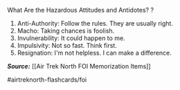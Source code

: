 What Are the Hazardous Attitudes and Antidotes?
?
1. Anti-Authority: Follow the rules. They are usually right.
2. Macho: Taking chances is foolish.
3. Invulnerability: It could happen to me.
4. Impulsivity: Not so fast. Think first.
5. Resignation: I'm not helpless. I can make a difference.

***Source:*** [[Air Trek North FOI Memorization Items]]

#airtreknorth-flashcards/foi 